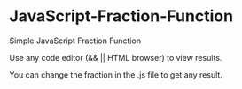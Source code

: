 # JavaScript-Fraction-Function
Simple JavaScript Fraction Function

Use any code editor (&& || HTML browser) to view results. 

You can change the fraction in the .js file to get any result. 
